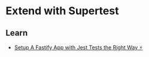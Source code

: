 # Extend with Supertest

## Learn

- [Setup A Fastify App with Jest Tests the Right Way ⚡️](https://dev.to/thedubcoder/setup-a-fastify-app-with-jest-tests-the-right-way-43ih)
